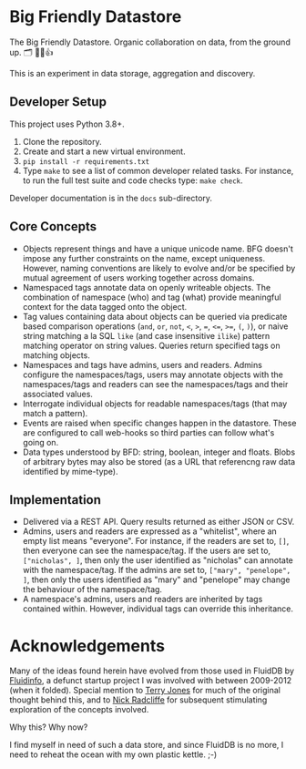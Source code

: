 # Big Friendly Datastore

The Big Friendly Datastore. Organic collaboration on data, from the ground
up. 🗂 🚀🤔👍

This is an experiment in data storage, aggregation and discovery.

## Developer Setup

This project uses Python 3.8+.

1. Clone the repository.
2. Create and start a new virtual environment.
3. `pip install -r requirements.txt`
4. Type `make` to see a list of common developer related tasks. For instance,
   to run the full test suite and code checks type: `make check`.

Developer documentation is in the `docs` sub-directory.

## Core Concepts

* Objects represent things and have a unique unicode name. BFG doesn't impose
  any further constraints on the name, except uniqueness. However, naming
  conventions are likely to evolve and/or be specified by mutual agreement of
  users working together across domains.
* Namespaced tags annotate data on openly writeable objects. The
  combination of namespace (who) and tag (what) provide meaningful context
  for the data tagged onto the object.
* Tag values containing data about objects can be queried via predicate based
  comparison operations (`and`, `or`, `not`, `<`, `>`, `=`, `<=`, `>=`, `(`,
  `)`), or naive string matching a la SQL `like` (and case insensitive `ilike`)
  pattern matching operator on string values. Queries return specified tags on
  matching objects.
* Namespaces and tags have admins, users and readers. Admins configure
  the namespaces/tags, users may annotate objects with the namespaces/tags and
  readers can see the namespaces/tags and their associated values.
* Interrogate individual objects for readable namespaces/tags (that may match
  a pattern).
* Events are raised when specific changes happen in the datastore. These are 
  configured to call web-hooks so third parties can follow what's going on.
* Data types understood by BFD: string, boolean, integer and floats. Blobs of
  arbitrary bytes may also be stored (as a URL that referencng raw data
  identified by mime-type).

## Implementation

* Delivered via a REST API. Query results returned as either JSON or CSV.
* Admins, users and readers are expressed as a "whitelist", where an empty list
  means "everyone". For instance, if the readers are set to, `[]`, then
  everyone can see the namespace/tag. If the users are set to,
  `["nicholas", ]`, then only the user identified as "nicholas" can annotate
  with the namespace/tag. If the admins are set to, `["mary", "penelope", ]`,
  then only the users identified as "mary" and "penelope" may change the
  behaviour of the namespace/tag.
* A namespace's admins, users and readers are inherited by tags contained
  within. However, individual tags can override this inheritance.

# Acknowledgements

Many of the ideas found herein have evolved from those used in FluidDB by
[Fluidinfo](https://fluidinfo.com/), a defunct startup project I was involved
with between 2009-2012 (when it folded). Special mention to
[Terry Jones](https://github.com/terrycojones) for much of the original thought
behind this, and to [Nick Radcliffe](https://github.com/njr0) for subsequent
stimulating exploration of the concepts involved.

Why this? Why now?

I find myself in need of such a data store, and since FluidDB is no more, I
need to reheat the ocean with my own plastic kettle. ;-)
